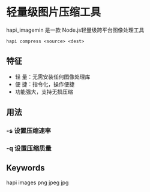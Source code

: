 # 轻量级图片压缩工具
hapi_imagemin 是一款 Node.js轻量级跨平台图像处理工具
```
hapi compress <source> <dest>
```

## 特征
* 轻 量：无需安装任何图像处理库
* 便 捷：指令化，操作便捷
* 功能强大，支持无损压缩

## 用法
### -s 设置压缩速率

### -q 设置压缩质量

## Keywords
hapi images png jpeg jpg

